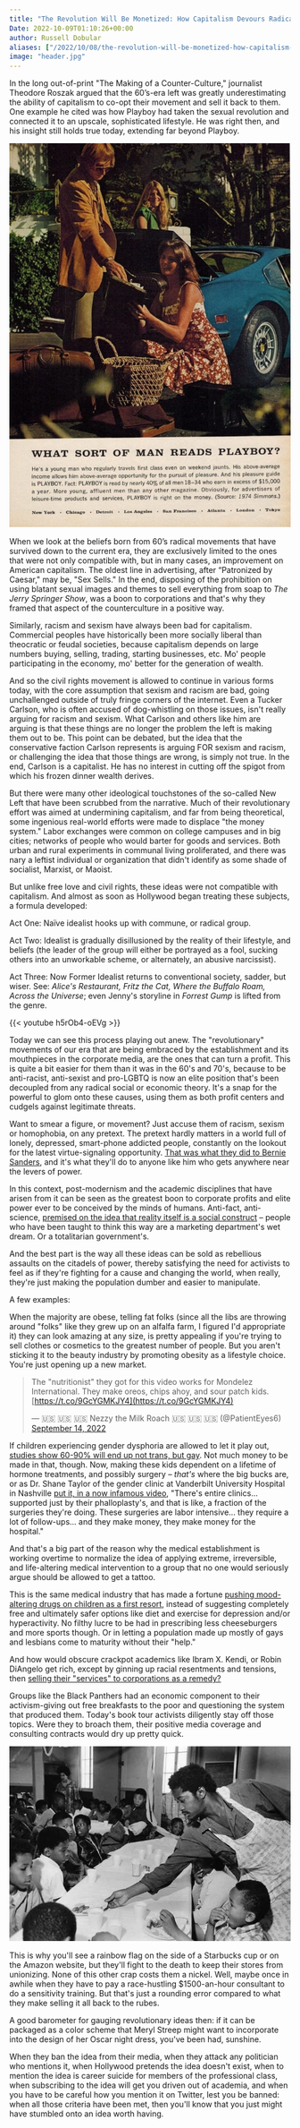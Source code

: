 ```yaml
---
title: "The Revolution Will Be Monetized: How Capitalism Devours Radical Movements"
Date: 2022-10-09T01:10:26+00:00
author: Russell Dobular
aliases: ["/2022/10/08/the-revolution-will-be-monetized-how-capitalism-devours-radical-movements"]
image: "header.jpg"
---
```


In the long out-of-print "The Making of a Counter-Culture," journalist Theodore Roszak argued that the 60’s-era left was greatly underestimating the ability of capitalism to co-opt their movement and sell it back to them. One example he cited was how Playboy had taken the sexual revolution and connected it to an upscale, sophisticated lifestyle. He was right then, and his insight still holds true today, extending far beyond Playboy.

![What sort of man reads Playboy](1-image.jpg)

When we look at the beliefs born from 60’s radical movements that have survived down to the current era, they are exclusively limited to the ones that were not only compatible with, but in many cases, an improvement on American capitalism. The oldest line in advertising, after “Patronized by Caesar," may be, "Sex Sells." In the end, disposing of the prohibition on using blatant sexual images and themes to sell everything from soap to _The Jerry Springer Show_, was a boon to corporations and that's why they framed that aspect of the counterculture in a positive way.

Similarly, racism and sexism have always been bad for capitalism. Commercial peoples have historically been more socially liberal than theocratic or feudal societies, because capitalism depends on large numbers buying, selling, trading, starting businesses, etc. Mo' people participating in the economy, mo' better for the generation of wealth.

And so the civil rights movement is allowed to continue in various forms today, with the core assumption that sexism and racism are bad, going unchallenged outside of truly fringe corners of the internet. Even a Tucker Carlson, who is often accused of dog-whistling on those issues, isn't really arguing for racism and sexism. What Carlson and others like him are arguing is that these things are no longer the problem the left is making them out to be. This point can be debated, but the idea that the conservative faction Carlson represents is arguing FOR sexism and racism, or challenging the idea that those things are wrong, is simply not true. In the end, Carlson is a capitalist. He has no interest in cutting off the spigot from which his frozen dinner wealth derives.

But there were many other ideological touchstones of the so-called New Left that have been scrubbed from the narrative. Much of their revolutionary effort was aimed at undermining capitalism, and far from being theoretical, some ingenious real-world efforts were made to displace "the money system." Labor exchanges were common on college campuses and in big cities; networks of people who would barter for goods and services. Both urban and rural experiments in communal living proliferated, and there was nary a leftist individual or organization that didn't identify as some shade of socialist, Marxist, or Maoist.

But unlike free love and civil rights, these ideas were not compatible with capitalism. And almost as soon as Hollywood began treating these subjects, a formula developed:

Act One: Naïve idealist hooks up with commune, or radical group.

Act Two: Idealist is gradually disillusioned by the reality of their lifestyle, and beliefs (the leader of the group will either be portrayed as a fool, sucking others into an unworkable scheme, or alternately, an abusive narcissist).

Act Three: Now Former Idealist returns to conventional society, sadder, but wiser. See: _Alice's Restaurant, Fritz the Cat, Where the Buffalo Roam, Across the Universe_; even Jenny's storyline in _Forrest Gump_ is lifted from the genre.

{{< youtube h5rOb4-oEVg >}}

Today we can see this process playing out anew. The "revolutionary" movements of our era that are being embraced by the establishment and its mouthpieces in the corporate media, are the ones that can turn a profit. This is quite a bit easier for them than it was in the 60's and 70's, because to be anti-racist, anti-sexist and pro-LGBTQ is now an elite position that's been decoupled from any radical social or economic theory. It's a snap for the powerful to glom onto these causes, using them as both profit centers and cudgels against legitimate threats.

Want to smear a figure, or movement? Just accuse them of racism, sexism or homophobia, on any pretext. The pretext hardly matters in a world full of lonely, depressed, smart-phone addicted people, constantly on the lookout for the latest virtue-signaling opportunity. [That was what they did to Bernie Sanders](https://reason.com/2016/02/08/bill-clinton-accuses-bernie-bros-of-sexi/), and it's what they'll do to anyone like him who gets anywhere near the levers of power.

In this context, post-modernism and the academic disciplines that have arisen from it can be seen as the greatest boon to corporate profits and elite power ever to be conceived by the minds of humans. Anti-fact, anti-science, [premised on the idea that reality itself is a social construct](https://areomagazine.com/2017/03/27/how-french-intellectuals-ruined-the-west-postmodernism-and-its-impact-explained/) – people who have been taught to think this way are a marketing department's wet dream. Or a totalitarian government's.

And the best part is the way all these ideas can be sold as rebellious assaults on the citadels of power, thereby satisfying the need for activists to feel as if they're fighting for a cause and changing the world, when really, they're just making the population dumber and easier to manipulate.

A few examples:

When the majority are obese, telling fat folks (since all the libs are throwing around "folks" like they grew up on an alfalfa farm, I figured I'd appropriate it) they can look amazing at any size, is pretty appealing if you're trying to sell clothes or cosmetics to the greatest number of people. But you aren't sticking it to the beauty industry by promoting obesity as a lifestyle choice. You're just opening up a new market.

> The "nutritionist" they got for this video works for Mondelez International. They make oreos, chips ahoy, and sour patch kids. [https://t.co/9GcYGMKJY4](https://t.co/9GcYGMKJY4)
> 
> — 🇺🇸 🇺🇸 🇺🇸 Nezzy the Milk Roach 🇺🇸 🇺🇸 🇺🇸 (@PatientEyes6) [September 14, 2022](https://twitter.com/PatientEyes6/status/1569898242292465664?ref_src=twsrc%5Etfw)

If children experiencing gender dysphoria are allowed to let it play out, [studies show 60-90% will end up not trans, but gay](https://www.transgendertrend.com/wp-content/uploads/2017/10/Steensma-2013_desistance-rates.pdf). Not much money to be made in that, though. Now, making these kids dependent on a lifetime of hormone treatments, and possibly surgery – _that's_ where the big bucks are, or as Dr. Shane Taylor of the gender clinic at Vanderbilt University Hospital in Nashville [put it, in a now infamous video](https://www.eviemagazine.com/post/doctor-at-vanderbilt-university-transgender-clinic-admits-gender-transition-surgeries-big-money-maker), "There's entire clinics... supported just by their phalloplasty's, and that is like, a fraction of the surgeries they're doing. These surgeries are labor intensive... they require a lot of follow-ups... and they make money, they make money for the hospital."

And that's a big part of the reason why the medical establishment is working overtime to normalize the idea of applying extreme, irreversible, and life-altering medical intervention to a group that no one would seriously argue should be allowed to get a tattoo.

This is the same medical industry that has made a fortune [pushing mood-altering drugs on children as a first resort](https://www.drbeurkens.com/children-with-mental-health-symptoms-are-overmedicated-and-under-researched/), instead of suggesting completely free and ultimately safer options like diet and exercise for depression and/or hyperactivity. No filthy lucre to be had in prescribing less cheeseburgers and more sports though. Or in letting a population made up mostly of gays and lesbians come to maturity without their "help."

And how would obscure crackpot academics like Ibram X. Kendi, or Robin DiAngelo get rich, except by ginning up racial resentments and tensions, then [selling their "services" to corporations as a remedy?](https://asrainvestigates.substack.com/p/heres-the-receipt-on-fairfax-county)

Groups like the Black Panthers had an economic component to their activism-giving out free breakfasts to the poor and questioning the system that produced them. Today's book tour activists diligently stay off those topics. Were they to broach them, their positive media coverage and consulting contracts would dry up pretty quick.

![Black feeding the poor](2-image.jpg "The Black Panthers feeding the poor. Maybe if someone were to offer Kendi or DiAngelo their usual fee...")

This is why you'll see a rainbow flag on the side of a Starbucks cup or on the Amazon website, but they'll fight to the death to keep their stores from unionizing. None of this other crap costs them a nickel. Well, maybe once in awhile when they have to pay a race-hustling $1500-an-hour consultant to do a sensitivity training. But that's just a rounding error compared to what they make selling it all back to the rubes.

A good barometer for gauging revolutionary ideas then: if it can be packaged as a color scheme that Meryl Streep might want to incorporate into the design of her Oscar night dress, you've been had, sunshine.

When they ban the idea from their media, when they attack any politician who mentions it, when Hollywood pretends the idea doesn't exist, when to mention the idea is career suicide for members of the professional class, when subscribing to the idea will get you driven out of academia, and when you have to be careful how you mention it on Twitter, lest you be banned: when all those criteria have been met, then you'll know that you just might have stumbled onto an idea worth having.
